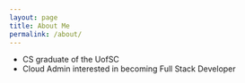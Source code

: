 ```yaml
---
layout: page
title: About Me
permalink: /about/
---
```


- CS graduate of the UofSC
- Cloud Admin interested in becoming Full Stack Developer